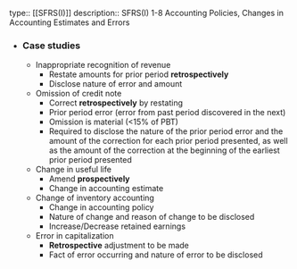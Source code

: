 type:: [[SFRS(I)]] 
description:: SFRS(I) 1-8 Accounting Policies, Changes in Accounting Estimates and Errors

- ### Case studies
	- Inappropriate recognition of revenue
		- Restate amounts for prior period **retrospectively**
		- Disclose nature of error and amount
	- Omission of credit note
		- Correct **retrospectively** by restating
		- Prior period error (error from past period discovered in the next)
		- Omission is material (<15% of PBT)
		- Required to disclose the nature of the prior period error and the amount of the correction for each prior period presented, as well as the amount of the correction at the beginning of the earliest prior period presented
	- Change in useful life
		- Amend **prospectively**
		- Change in accounting estimate
	- Change of inventory accounting
		- Change in accounting policy
		- Nature of change and reason of change to be disclosed
		- Increase/Decrease retained earnings
	- Error in capitalization
		- **Retrospective** adjustment to be made
		- Fact of error occurring and nature of error to be disclosed